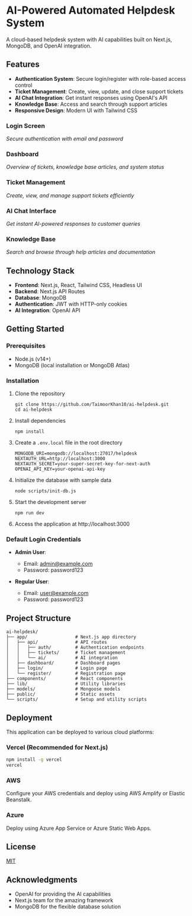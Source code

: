 # AI-Powered Automated Helpdesk System

A cloud-based helpdesk system with AI capabilities built on Next.js, MongoDB, and OpenAI integration.

## Features

- **Authentication System**: Secure login/register with role-based access control
- **Ticket Management**: Create, view, update, and close support tickets
- **AI Chat Integration**: Get instant responses using OpenAI's API
- **Knowledge Base**: Access and search through support articles
- **Responsive Design**: Modern UI with Tailwind CSS



### Login Screen
*Secure authentication with email and password*

### Dashboard
*Overview of tickets, knowledge base articles, and system status*

### Ticket Management
*Create, view, and manage support tickets efficiently*

### AI Chat Interface
*Get instant AI-powered responses to customer queries*

### Knowledge Base
*Search and browse through help articles and documentation*

## Technology Stack

- **Frontend**: Next.js, React, Tailwind CSS, Headless UI
- **Backend**: Next.js API Routes
- **Database**: MongoDB
- **Authentication**: JWT with HTTP-only cookies
- **AI Integration**: OpenAI API

## Getting Started

### Prerequisites

- Node.js (v14+)
- MongoDB (local installation or MongoDB Atlas)

### Installation

1. Clone the repository
   ```
   git clone https://github.com/TaimoorKhan10/ai-helpdesk.git
   cd ai-helpdesk
   ```

2. Install dependencies
   ```
   npm install
   ```

3. Create a `.env.local` file in the root directory
   ```
   MONGODB_URI=mongodb://localhost:27017/helpdesk
   NEXTAUTH_URL=http://localhost:3000
   NEXTAUTH_SECRET=your-super-secret-key-for-next-auth
   OPENAI_API_KEY=your-openai-api-key
   ```

4. Initialize the database with sample data
   ```
   node scripts/init-db.js
   ```

5. Start the development server
   ```
   npm run dev
   ```

6. Access the application at http://localhost:3000

### Default Login Credentials

- **Admin User**:
  - Email: admin@example.com
  - Password: password123

- **Regular User**:
  - Email: user@example.com
  - Password: password123

## Project Structure

```
ai-helpdesk/
├── app/                  # Next.js app directory
│   ├── api/              # API routes
│   │   ├── auth/         # Authentication endpoints
│   │   ├── tickets/      # Ticket management
│   │   └── ai/           # AI integration
│   ├── dashboard/        # Dashboard pages
│   ├── login/            # Login page
│   └── register/         # Registration page
├── components/           # React components
├── lib/                  # Utility libraries
├── models/               # Mongoose models
├── public/               # Static assets
└── scripts/              # Setup and utility scripts
```

## Deployment

This application can be deployed to various cloud platforms:

### Vercel (Recommended for Next.js)
```bash
npm install -g vercel
vercel
```

### AWS
Configure your AWS credentials and deploy using AWS Amplify or Elastic Beanstalk.

### Azure
Deploy using Azure App Service or Azure Static Web Apps.

## License

[MIT](LICENSE)

## Acknowledgments

- OpenAI for providing the AI capabilities
- Next.js team for the amazing framework
- MongoDB for the flexible database solution 
